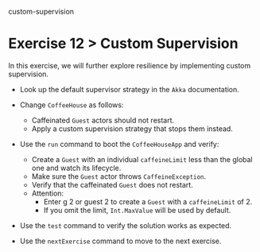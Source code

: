 custom-supervision

# Exercise 12 > Custom Supervision

In this exercise, we will further explore resilience by implementing custom
supervision.

- Look up the default supervisor strategy in the `Akka` documentation.

- Change `CoffeeHouse` as follows:

    - Caffeinated `Guest` actors should not restart.
    - Apply a custom supervision strategy that stops them instead.

- Use the `run` command to boot the `CoffeeHouseApp` and verify:

    - Create a `Guest` with an individual `caffeineLimit` less than the global
      one and watch its lifecycle.
    - Make sure the `Guest` actor throws `CaffeineException`.
    - Verify that the caffeinated `Guest` does not restart.
    - Attention: 
        - Enter g 2 or guest 2 to create a `Guest` with a `caffeineLimit` of 2.
        - If you omit the limit, `Int.MaxValue` will be used by default.

- Use the `test` command to verify the solution works as expected.

- Use the `nextExercise` command to move to the next exercise.
